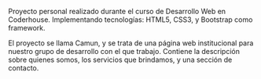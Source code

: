 Proyecto personal realizado durante el curso de Desarrollo Web en Coderhouse.
Implementando tecnologías: HTML5, CSS3, y Bootstrap como framework.

El proyecto se llama Camun, y se trata de una página web institucional para nuestro grupo de desarrollo con el que trabajo.
Contiene la descripción sobre quienes somos, los servicios que brindamos, y una sección de contacto.
